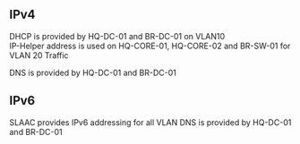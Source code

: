 ## IPv4
DHCP is provided by HQ-DC-01 and BR-DC-01 on VLAN10  
IP-Helper address is used on HQ-CORE-01, HQ-CORE-02 and BR-SW-01 for VLAN 20 Traffic

DNS is provided by HQ-DC-01 and BR-DC-01
## IPv6
SLAAC provides IPv6 addressing for all VLAN
DNS is provided by HQ-DC-01 and BR-DC-01